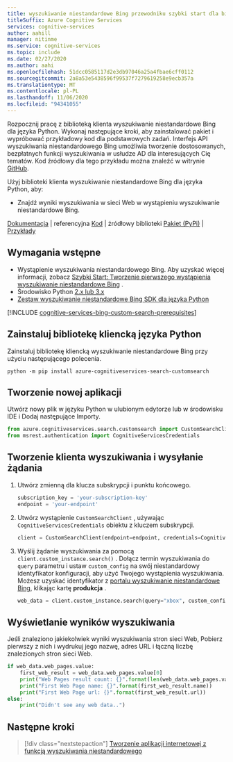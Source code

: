 ```yaml
---
title: wyszukiwanie niestandardowe Bing przewodniku szybki start dla biblioteki klienta języka Python
titleSuffix: Azure Cognitive Services
services: cognitive-services
author: aahill
manager: nitinme
ms.service: cognitive-services
ms.topic: include
ms.date: 02/27/2020
ms.author: aahi
ms.openlocfilehash: 51dcc0585117d2e3db97046a25a4fbae6cff0112
ms.sourcegitcommit: 2a8a53e5438596f99537f7279619258e9ecb357a
ms.translationtype: MT
ms.contentlocale: pl-PL
ms.lasthandoff: 11/06/2020
ms.locfileid: "94341055"
---
```

Rozpocznij pracę z biblioteką klienta wyszukiwanie niestandardowe Bing dla języka Python. Wykonaj następujące kroki, aby zainstalować pakiet i wypróbować przykładowy kod dla podstawowych zadań. Interfejs API wyszukiwania niestandardowego Bing umożliwia tworzenie dostosowanych, bezpłatnych funkcji wyszukiwania w usłudze AD dla interesujących Cię tematów. Kod źródłowy dla tego przykładu można znaleźć w witrynie [GitHub](https://github.com/Azure-Samples/cognitive-services-python-sdk-samples/blob/master/samples/search/custom_search_samples.py).

Użyj biblioteki klienta wyszukiwanie niestandardowe Bing dla języka Python, aby:
* Znajdź wyniki wyszukiwania w sieci Web w wystąpieniu wyszukiwanie niestandardowe Bing.

[Dokumentacja](/python/api/azure-cognitiveservices-search-customsearch/?view=azure-python)  |  referencyjna [Kod](https://github.com/Azure/azure-sdk-for-python/tree/master/sdk/cognitiveservices/azure-cognitiveservices-search-customsearch)  |  źródłowy biblioteki [Pakiet (PyPi)](https://pypi.org/project/azure-cognitiveservices-search-customsearch/)  |  [Przykłady](https://github.com/Azure-Samples/cognitive-services-python-sdk-samples/)


## <a name="prerequisites"></a>Wymagania wstępne

- Wystąpienie wyszukiwania niestandardowego Bing. Aby uzyskać więcej informacji, zobacz [Szybki Start: Tworzenie pierwszego wystąpienia wyszukiwanie niestandardowe Bing](../../quick-start.md) .
- Środowisko Python [2.x lub 3.x](https://www.python.org/) 
- [Zestaw wyszukiwanie niestandardowe Bing SDK dla języka Python](https://pypi.org/project/azure-cognitiveservices-search-customsearch/) 

[!INCLUDE [cognitive-services-bing-custom-search-prerequisites](~/includes/cognitive-services-bing-custom-search-signup-requirements.md)]

## <a name="install-the-python-client-library"></a>Zainstaluj bibliotekę kliencką języka Python

Zainstaluj bibliotekę kliencką wyszukiwanie niestandardowe Bing przy użyciu następującego polecenia.

```Console
python -m pip install azure-cognitiveservices-search-customsearch
```


## <a name="create-a-new-application"></a>Tworzenie nowej aplikacji

Utwórz nowy plik w języku Python w ulubionym edytorze lub w środowisku IDE i Dodaj następujące Importy.

```python
from azure.cognitiveservices.search.customsearch import CustomSearchClient
from msrest.authentication import CognitiveServicesCredentials
```

## <a name="create-a-search-client-and-send-a-request"></a>Tworzenie klienta wyszukiwania i wysyłanie żądania

1. Utwórz zmienną dla klucza subskrypcji i punktu końcowego.

    ```python
    subscription_key = 'your-subscription-key'
    endpoint = 'your-endpoint'
    ```

2. Utwórz wystąpienie `CustomSearchClient` , używając `CognitiveServicesCredentials` obiektu z kluczem subskrypcji. 

    ```python
    client = CustomSearchClient(endpoint=endpoint, credentials=CognitiveServicesCredentials(subscription_key))
    ```

3. Wyślij żądanie wyszukiwania za pomocą `client.custom_instance.search()` . Dołącz termin wyszukiwania do `query` parametru i ustaw `custom_config` na swój niestandardowy identyfikator konfiguracji, aby użyć Twojego wystąpienia wyszukiwania. Możesz uzyskać identyfikator z [portalu wyszukiwanie niestandardowe Bing](https://www.customsearch.ai/), klikając kartę **produkcja** .

    ```python
    web_data = client.custom_instance.search(query="xbox", custom_config="your-configuration-id")
    ```

## <a name="view-the-search-results"></a>Wyświetlanie wyników wyszukiwania

Jeśli znaleziono jakiekolwiek wyniki wyszukiwania stron sieci Web, Pobierz pierwszy z nich i wydrukuj jego nazwę, adres URL i łączną liczbę znalezionych stron sieci Web.

```python
if web_data.web_pages.value:
    first_web_result = web_data.web_pages.value[0]
    print("Web Pages result count: {}".format(len(web_data.web_pages.value)))
    print("First Web Page name: {}".format(first_web_result.name))
    print("First Web Page url: {}".format(first_web_result.url))
else:
    print("Didn't see any web data..")
```

## <a name="next-steps"></a>Następne kroki

> [!div class="nextstepaction"]
> [Tworzenie aplikacji internetowej z funkcją wyszukiwania niestandardowego](../../tutorials/custom-search-web-page.md)
